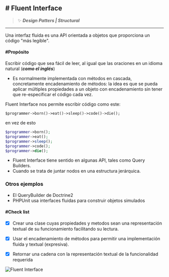 ## \# Fluent Interface 
>:sparkles: ***Design Patters | Structural***
---

Una interfaz fluida es una API orientada a objetos que proporciona un código "más legible".

#### \#Propósito
Escribir código que sea fácil de leer, al igual que las oraciones en un idioma natural (***como el inglés***)

- Es normalmente implementada con métodos en cascada, concretamente encadenamiento de métodos: la idea es que se pueda aplicar múltiples propiedades a un objeto con encadenamiento sin tener que re-especificar el código cada vez.

Fluent Interface  nos permite escribir código como este:

`$programmer->born()->eat()->sleep()->code()->die();` 

en vez de esto

```PHP
$programmer->born();
$programmer->eat();
$programmer->sleep();
$programmer->code();
$programmer->die();
```

- Fluent Interface tiene sentido en algunas API, tales como Query Builders.
- Cuando se trata de juntar nodos en una estructura jerárquica.

### Otros ejemplos
- El QueryBuilder de Doctrine2
- PHPUnit usa interfaces fluidas para construir objetos simulados

#### \#Check list

- [x] Crear una clase cuyas propiedades y metodos sean una representación textual de su funcionamiento facilitando su lectura.
- [x] Usar el encadenamiento de métodos para permitir una implementación fluida y textual (expresiva).
- [x] Retornar una cadena con la representación textual de la funcionalidad requerida


![Fluent Interface](https://designpatternsphp.readthedocs.io/en/latest/_images/uml31.png)


